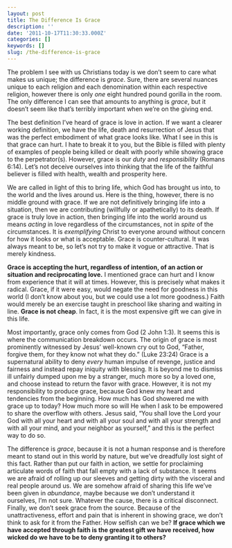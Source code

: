 ```yaml
---
layout: post
title: The Difference Is Grace
description: ''
date: '2011-10-17T11:30:33.000Z'
categories: []
keywords: []
slug: /the-difference-is-grace
---
```


The problem I see with us Christians today is we don’t seem to care what makes us unique; the difference is _grace_. Sure, there are several nuances unique to each religion and each denomination within each respective religion, however there is only _one_ eight hundred pound gorilla in the room. The only difference I can see that amounts to anything is _grace_, but it doesn’t seem like that’s terribly important when we’re on the giving end.

The best definition I’ve heard of grace is love in action. If we want a clearer working definition, we have the life, death and resurrection of Jesus that was the perfect embodiment of what grace looks like. What I see in this is that grace can hurt. I hate to break it to you, but the Bible is filled with plenty of examples of people being killed or dealt with poorly while showing grace to the perpetrator(s). However, grace is our _duty_ and _responsibility_ (Romans 6:14). Let’s not deceive ourselves into thinking that the life of the faithful believer is filled with health, wealth and prosperity here.

We are called in light of this to bring life, which God has brought us into, to the world and the lives around us. Here is the thing, however, there is no middle ground with grace. If we are not definitively bringing life into a situation, then we are contributing (willfully or apathetically) to its death. If grace is truly love in action, then bringing life into the world around us means _acting_ in love regardless of the circumstances, not in _spite_ of the circumstances. It is _exemplifying_ Christ to everyone around without concern for how it looks or what is acceptable. Grace is counter-cultural. It was always meant to be, so let’s not try to make it vogue or attractive. That is merely kindness.

**Grace is accepting the hurt, regardless of intention, of an action or situation and reciprocating love.** I mentioned grace can hurt and I know from experience that it will at times. However, this is precisely what makes it radical. Grace, if it were easy, would negate the need for goodness in this world (I don’t know about you, but we could use a lot more goodness.) Faith would merely be an exercise taught in preschool like sharing and waiting in line. **Grace is not cheap**. In fact, it is the most expensive gift we can give in this life.

Most importantly, grace only comes from God (2 John 1:3). It seems this is where the communication breakdown occurs. The origin of grace is most prominently witnessed by Jesus’ well-known cry out to God, “Father, forgive them, for they know not what they do.” (Luke 23:24) Grace is a supernatural ability to deny _every_ human impulse of revenge, justice and fairness and instead repay iniquity with blessing. It is beyond me to dismiss ill unfairly dumped upon me by a stranger, much more so by a loved one, and choose instead to return the favor with grace. However, it is not my responsibility to produce grace, because God knew my heart and tendencies from the beginning. How much has God showered me with grace up to today? How much more so will He when I ask to be empowered to share the overflow with others. Jesus said, “You shall love the Lord your God with all your heart and with all your soul and with all your strength and with all your mind, and your neighbor as yourself,” and this is the perfect way to do so.

The difference is _grace_, because it is not a human response and is therefore meant to stand out in this world by nature, but we’ve dreadfully lost sight of this fact. Rather than put our faith in action, we settle for proclaiming articulate words of faith that fall empty with a lack of substance. It seems we are afraid of rolling up our sleeves and getting dirty with the visceral and real people around us. We are somehow afraid of sharing this life we’ve been given in _abundance_, maybe because we don’t understand it ourselves, I’m not sure. Whatever the cause, there is a critical disconnect. Finally, we don’t seek grace from the source. Because of the unattractiveness, effort and pain that is inherent in showing grace, we don’t think to ask for it from the Father. How selfish can we be? **If grace which we have accepted through faith is the greatest gift we have received, how wicked do we have to be to deny granting it to others?**